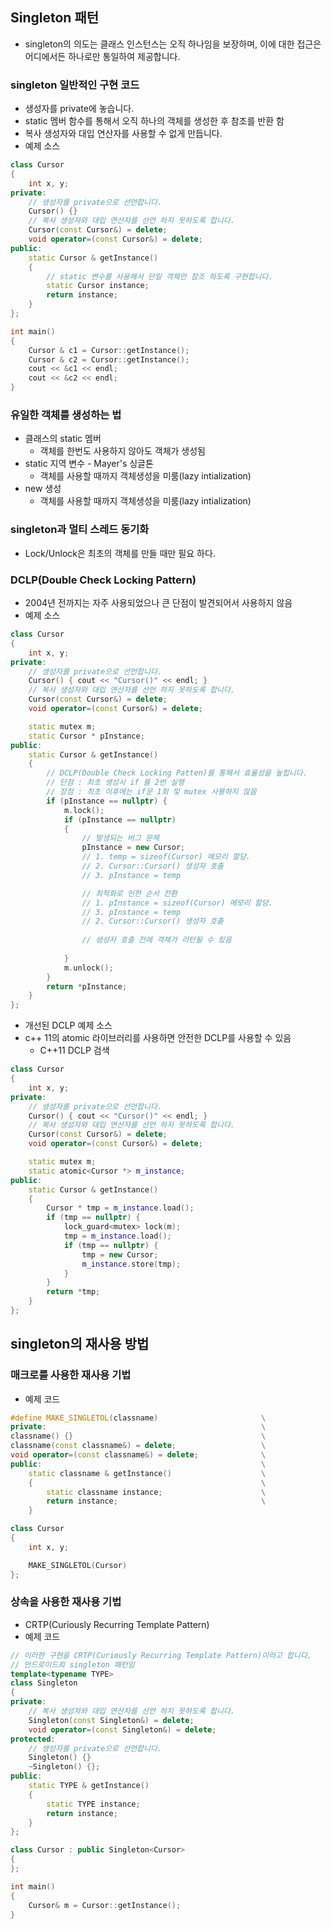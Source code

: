 ## Singleton 패턴
* singleton의 의도는 클래스 인스턴스는 오직 하나임을 보장하며, 이에 대한 접근은 어디에서든 하나로만 통일하여 제공합니다. 
### singleton 일반적인 구현 코드 
* 생성자를 private에 놓습니다.
* static 멤버 함수를 통해서 오직 하나의 객체를 생성한 후 참조를 반환 함
* 복사 생성자와 대입 연산자를 사용할 수 없게 만듭니다. 
* 예제 소스
```c++ 
class Cursor
{
	int x, y;
private:
	// 생성자를 private으로 선언합니다.
	Cursor() {}
	// 복사 생성자와 대입 연산자를 선언 하지 못하도록 합니다.
	Cursor(const Cursor&) = delete;
	void operator=(const Cursor&) = delete;
public:
	static Cursor & getInstance()
	{
		// static 변수를 사용해서 단일 객체만 참조 하도록 구현합니다. 
		static Cursor instance;
		return instance;
	}
};

int main() 
{
	Cursor & c1 = Cursor::getInstance();
	Cursor & c2 = Cursor::getInstance();
	cout << &c1 << endl;
	cout << &c2 << endl;
}
```
### 유일한 객체를 생성하는 법
* 클래스의 static 멤버 
  * 객체를 한번도 사용하지 않아도 객체가 생성됨
* static 지역 변수 - Mayer's 싱글톤
  * 객체를 사용할 때까지 객체생성을 미룸(lazy intialization)
* new 생성
  * 객체를 사용할 때까지 객체생성을 미룸(lazy intialization)

### singleton과 멀티 스레드 동기화
* Lock/Unlock은 최초의 객체를 만들 때만 필요 하다.

### DCLP(Double Check Locking Pattern)
* 2004년 전까지는 자주 사용되었으나 큰 단점이 발견되어서 사용하지 않음
* 예제 소스
```c++
class Cursor
{
	int x, y;
private:
	// 생성자를 private으로 선언합니다.
	Cursor() { cout << "Cursor()" << endl; }
	// 복사 생성자와 대입 연산자를 선언 하지 못하도록 합니다.
	Cursor(const Cursor&) = delete;
	void operator=(const Cursor&) = delete;

	static mutex m;
	static Cursor * pInstance;
public:
	static Cursor & getInstance()
	{
		// DCLP(Double Check Locking Patten)를 통해서 효율성을 높힙니다. 
		// 단점 : 최초 생성시 if 를 2번 실행
		// 장점 : 최초 이후에는 if문 1회 및 mutex 사용하지 않음
		if (pInstance == nullptr) {
			m.lock();
			if (pInstance == nullptr)
			{
				// 발생되는 버그 문제
				pInstance = new Cursor;
				// 1. temp = sizeof(Cursor) 메모리 할당.
				// 2. Cursor::Cursor() 생성자 호출
				// 3. pInstance = temp

				// 최적화로 인한 순서 전환 
				// 1. pInstance = sizeof(Cursor) 메모리 할당.
				// 3. pInstance = temp
				// 2. Cursor::Cursor() 생성자 호출
				
				// 생성자 호출 전에 객체가 리턴될 수 있음
				
			}
			m.unlock();
		}
		return *pInstance;
	}
};
```
* 개선된 DCLP 예제 소스
* c++ 11의 atomic 라이브러리를 사용하면 안전한 DCLP를 사용할 수 있음
  * C++11 DCLP 검색
```c++ 
class Cursor
{
	int x, y;
private:
	// 생성자를 private으로 선언합니다.
	Cursor() { cout << "Cursor()" << endl; }
	// 복사 생성자와 대입 연산자를 선언 하지 못하도록 합니다.
	Cursor(const Cursor&) = delete;
	void operator=(const Cursor&) = delete;

	static mutex m;
	static atomic<Cursor *> m_instance;
public:
	static Cursor & getInstance()
	{
		Cursor * tmp = m_instance.load();
		if (tmp == nullptr) {
			lock_guard<mutex> lock(m);
			tmp = m_instance.load();
			if (tmp == nullptr) {
				tmp = new Cursor;
				m_instance.store(tmp);
			}
		}
		return *tmp;
	}
};
```

## singleton의 재사용 방법
### 매크로를 사용한 재사용 기법
  * 예제 코드
```c++
#define MAKE_SINGLETOL(classname)						\
private:												\
classname() {}											\
classname(const classname&) = delete;					\
void operator=(const classname&) = delete;				\
public:													\
	static classname & getInstance()					\
	{													\
		static classname instance;						\
		return instance;								\
	}

class Cursor
{
	int x, y;

	MAKE_SINGLETOL(Cursor)
};
```
### 상속을 사용한 재사용 기법
* CRTP(Curiously Recurring Template Pattern)
* 예제 코드
```c++
// 이러한 구현을 CRTP(Curiously Recurring Template Pattern)이라고 합니다.
// 안드로이드릐 singleton 패턴임
template<typename TYPE>
class Singleton
{
private:	
	// 복사 생성자와 대입 연산자를 선언 하지 못하도록 합니다.
	Singleton(const Singleton&) = delete;
	void operator=(const Singleton&) = delete;
protected:
	// 생성자를 private으로 선언합니다.
	Singleton() {}
	~Singleton() {};
public:
	static TYPE & getInstance()
	{
		static TYPE instance;
		return instance;
	}
};

class Cursor : public Singleton<Cursor>
{
};

int main()
{
	Cursor& m = Cursor::getInstance();
}
```
